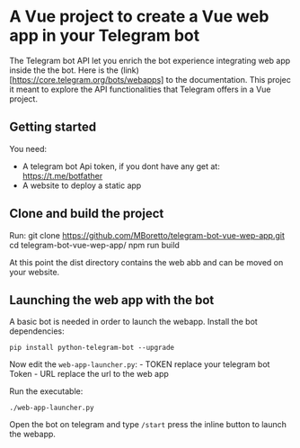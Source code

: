 # A Vue project to create a Vue web app in your Telegram bot

The Telegram bot API let you enrich the bot experience integrating web app inside the the bot.
Here is the (link)[https://core.telegram.org/bots/webapps] to the documentation.
This projec it meant to explore the API functionalities that Telegram offers in a Vue project.

## Getting started
You need:
- A telegram bot Api token, if you dont have any get at: https://t.me/botfather
- A website to deploy a static app

## Clone and build the project
Run:
    git clone https://github.com/MBoretto/telegram-bot-vue-wep-app.git
    cd telegram-bot-vue-wep-app/
    npm run build

At this point the dist directory contains the web abb and can be moved on your website.

## Launching the web app with the bot
A basic bot is needed in order to launch the webapp.
Install the bot dependencies:

    pip install python-telegram-bot --upgrade

Now edit the `web-app-launcher.py`:
    - TOKEN replace your telegram bot Token
    - URL replace the url to the web app

Run the executable:

    ./web-app-launcher.py

Open the bot on telegram and type `/start` press the inline button to launch the webapp.





